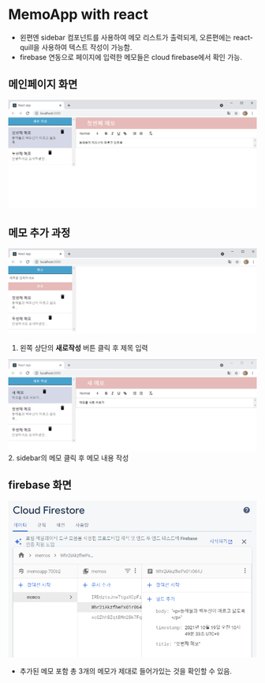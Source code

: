 # MemoApp with react
- 왼편엔 sidebar 컴포넌트를 사용하여 메모 리스트가 출력되게, 오른편에는 react-quill을 사용하여 텍스트 작성이 가능함. 
- firebase 연동으로 페이지에 입력한 메모들은 cloud firebase에서 확인 가능.


## 메인페이지 화면
![1](src/image/memoapp1.png)


## 메모 추가 과정
![3](src/image/memoapp3.png)
1. 왼쪽 상단의 **새로작성** 버튼 클릭 후 제목 입력

![4](src/image/memoapp4.png)
2. sidebar의 메모 클릭 후 메모 내용 작성

## firebase 화면
![2](src/image/memoapp2.png)
- 추가된 메모 포함 총 3개의 메모가 제대로 들어가있는 것을 확인할 수 있음.

